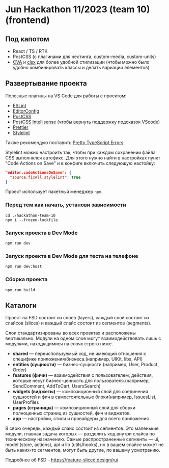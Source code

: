 # Jun Hackathon 11/2023 (team 10) (frontend)

## Под капотом

- React / TS / RTK
- PostCSS (с плагинами для нестинга, custom-media, custom-units)
- [CVA](https://cva.style/docs/getting-started/variants) и [clsx](https://www.npmjs.com/package/clsx) для более удобной стилизации (чтобы можно было удобно комбинировать классы и делать вариации элементов)

## Развертывание проекта

Полезные плагины на VS Code для работы с проектом:

- [ESLint](https://marketplace.visualstudio.com/items?itemName=dbaeumer.vscode-eslint)
- [EditorConfig](https://marketplace.visualstudio.com/items?itemName=EditorConfig.EditorConfig)
- [PostCSS](https://marketplace.visualstudio.com/items?itemName=csstools.postcss)
- [PostCSS Intellisense](https://marketplace.visualstudio.com/items?itemName=vunguyentuan.vscode-postcss) (чтобы вернуть поддержку подсказок VScode)
- [Prettier](https://marketplace.visualstudio.com/items?itemName=esbenp.prettier-vscode)
- [Stylelint](https://marketplace.visualstudio.com/items?itemName=stylelint.vscode-stylelint)

Также рекомендую поставить [Pretty TypeScript Errors](https://marketplace.visualstudio.com/items?itemName=yoavbls.pretty-ts-errors)

Stylelint можно настроить так, чтобы при каждом сохранении файла CSS выполнялся автофикс. Для этого нужно найти в настройках пункт "Code Actions on Save" и в конфиге включить следующую настойку:

```json
"editor.codeActionsOnSave": {
  "source.fixAll.stylelint": true
}
```

Проект использует пакетный менеджер `npm`.

### Перед тем как начать, установи зависимости

```shell
cd ./hackathon-team-10
npm i --frozen-lockfile
```

### Запуск проекта в Dev Mode

```shell
npm run dev
```

### Запуск проекта в Dev Mode для теста на телефоне

```shell
npm run dev:host
```

### Сборка проекта

```shell
npm run build
```

## Каталоги

Проект на FSD состоит из слоев (layers), каждый слой состоит из слайсов (slices) и каждый слайс состоит из сегментов (segments).

Слои стандартизированы во всех проектах и расположены вертикально. Модули на одном слое могут взаимодействовать лишь с модулями, находящимися на слоях строго ниже.

- **shared** — переиспользуемый код, не имеющий отношения к специфике приложения/бизнеса.(например, UIKit, libs, API)
- **entities (сущности)** — бизнес-сущности.(например, User, Product, Order)
- **features (фичи)** — взаимодействия с пользователем, действия, которые несут бизнес-ценность для пользователя.(например, SendComment, AddToCart, UsersSearch)
- **widgets (виджеты)** — композиционный слой для соединения сущностей и фич в самостоятельные блоки(например, IssuesList, UserProfile).
- **pages (страницы)** — композиционный слой для сборки полноценных страниц из сущностей, фич и виджетов.
- **app** — настройки, стили и провайдеры для всего приложения

В свою очередь, каждый слайс состоит из сегментов. Это маленькие модули, главная задача которых — разделить код внутри слайса по техническому назначению. Самые распространенные сегменты — ui, model (store, actions), api и lib (utils/hooks), но в вашем слайсе может не быть каких-то сегментов, могут быть другие, по вашему усмотрению.

Подробнее об FSD - https://feature-sliced.design/ru/
